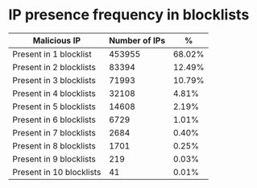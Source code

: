 # IP presence frequency in blocklists
| Malicious IP | Number of IPs | % |
|----|----|----|
| Present in 1 blocklist | 453955 | 68.02% |
| Present in 2 blocklists | 83394 | 12.49% |
| Present in 3 blocklists | 71993 | 10.79% |
| Present in 4 blocklists | 32108 | 4.81% |
| Present in 5 blocklists | 14608 | 2.19% |
| Present in 6 blocklists | 6729 | 1.01% |
| Present in 7 blocklists | 2684 | 0.40% |
| Present in 8 blocklists | 1701 | 0.25% |
| Present in 9 blocklists | 219 | 0.03% |
| Present in 10 blocklists | 41 | 0.01% |
